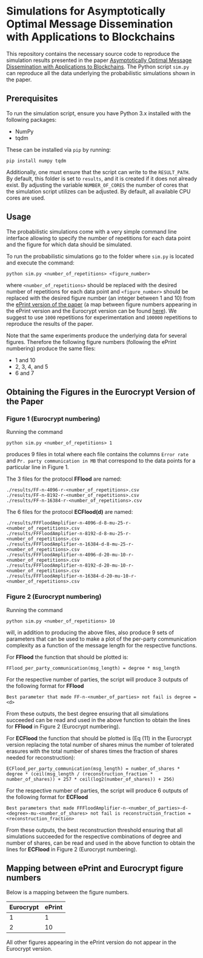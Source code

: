 # Simulations for Asymptotically Optimal Message Dissemination with Applications to Blockchains
This repository contains the necessary source code to reproduce the simulation results presented in the paper [Asymptotically Optimal Message Dissemination with Applications to Blockchains](https://eprint.iacr.org/2022/1723).
The Python script `sim.py` can reproduce all the data underlying the probabilistic simulations shown in the paper.

## Prerequisites
To run the simulation script, ensure you have Python 3.x installed with the following packages:

- NumPy
- tqdm 

These can be installed via `pip` by running: 

```
pip install numpy tqdm
``` 

Additionally, one must ensure that the script can write to the `RESULT_PATH`. By default, this folder is set to `results`, and it is created if it does not already exist.
By adjusting the variable `NUMBER_OF_CORES` the number of cores that the simulation script utilizes can be adjusted. By default, all available CPU cores are used.

## Usage

The probabilistic simulations come with a very simple command line interface allowing to specify the number of repetitions for each data point and the figure for which data should be simulated. 

To run the probabilistic simulations go to the folder where `sim.py` is located and execute the command:

```
python sim.py <number_of_repetitions> <figure_number>
```

where `<number_of_repetitions>` should be replaced with the desired number of repetitions for each data point and `<figure_number>` should be replaced with the desired figure number (an integer between 1 and 10) from the [ePrint version of the paper](https://eprint.iacr.org/2022/1723) (a map between figure numbers appearing in the ePrint version and the Eurocrypt version can be found [here](#figure-mapping)). We suggest to use `1000` repetitions for experimentation and `100000` repetitions to reproduce the results of the paper.

Note that the same experiments produce the underlying data for several figures. Therefore the following figure numbers (following the ePrint numbering) produce the same files:

- 1 and 10
- 2, 3, 4, and 5
- 6 and 7


## Obtaining the Figures in the Eurocrypt Version of the Paper
### Figure 1 (Eurocrypt numbering)
Running the command
```
python sim.py <number_of_repetitions> 1
```
produces 9 files in total where each file contains the columns `Error rate` and `Pr. party communication in MB` that correspond to the data points for a particular line in Figure 1.

The 3 files for the protocol __FFlood__ are named:
``` 
./results/FF-n-4096-r-<number_of_repetitions>.csv 
./results/FF-n-8192-r-<number_of_repetitions>.csv 
./results/FF-n-16384-r-<number_of_repetitions>.csv
```
The 6 files for the protocol __ECFlood(d)__ are named:
```
./results/FFFloodAmplifier-n-4096-d-8-mu-25-r-<number_of_repetitions>.csv 
./results/FFFloodAmplifier-n-8192-d-8-mu-25-r-<number_of_repetitions>.csv 
./results/FFFloodAmplifier-n-16384-d-8-mu-25-r-<number_of_repetitions>.csv
./results/FFFloodAmplifier-n-4096-d-20-mu-10-r-<number_of_repetitions>.csv 
./results/FFFloodAmplifier-n-8192-d-20-mu-10-r-<number_of_repetitions>.csv
./results/FFFloodAmplifier-n-16384-d-20-mu-10-r-<number_of_repetitions>.csv
```
### Figure 2 (Eurocrypt numbering)
Running the command
```
python sim.py <number_of_repetitions> 10
```
will, in addition to producing the above files, also produce 9 sets of parameters that can be used to make a plot of the per-party communication complexity as a function of the message length for the respective functions. 

For __FFlood__ the function that should be plotted is: 

```
FFlood_per_party_communication(msg_length) = degree * msg_length
```

For the respective number of parties, the script will produce 3 outputs of the following format for __FFlood__
```
Best parameter that made FF-n-<number_of_parties> not fail is degree = <d>
```

From these outputs, the best degree ensuring that all simulations succeeded can be read and used in the above function to obtain the lines for __FFlood__ in Figure 2 (Eurocrypt numbering). 

For __ECFlood__ the function that should be plotted is (Eq (11) in the Eurocrypt version replacing the total number of shares minus the number of tolerated erasures with the total number of shares times the fraction of shares needed for reconstruction): 

```
ECFlood_per_party_communication(msg_length) = number_of_shares * degree * (ceil(msg_length / (reconstruction_fraction * number_of_shares)) + 257 * ceil(log2(number_of_shares)) + 256)
```

For the respective number of parties, the script will produce 6 outputs of the following format for __ECFlood__
```
Best parameters that made FFFloodAmplifier-n-<number_of_parties>-d-<degree>-mu-<number_of_shares> not fail is reconstruction_fraction = <reconstruction_fraction>
```
From these outputs, the best reconstruction threshold ensuring that all simulations succeeded for the respective combinations of degree and number of shares, can be read and used in the above function to obtain the lines for __ECFlood__ in Figure 2 (Eurocrypt numbering). 

## Mapping between ePrint and Eurocrypt figure numbers

Below is a mapping between the figure numbers. 

| Eurocrypt | ePrint |
|-----------|--------|
| 1         | 1      |
| 2         | 10     |

All other figures appearing in the ePrint version do not appear in the Eurocrypt version.
